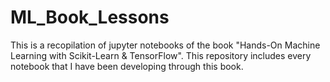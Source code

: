 # ML_Book_Lessons

This is a recopilation of jupyter notebooks of the book "Hands-On Machine Learning with Scikit-Learn & TensorFlow". This repository includes every notebook that I have been developing through this book.